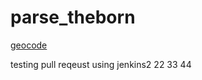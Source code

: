 # parse_theborn

[geocode](https://api.ncloud-docs.com/docs/ai-naver-mapsgeocoding-geocode)

testing pull reqeust using jenkins2
22
33
44
